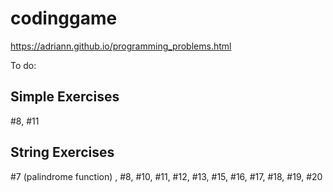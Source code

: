 # codinggame

https://adriann.github.io/programming_problems.html

To do: 

Simple Exercises
----------------
#8, #11

String Exercises
----------------
#7 (palindrome function) , #8, #10, #11, #12, #13, #15, #16, #17, #18, #19, #20
